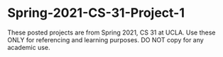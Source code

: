 # Spring-2021-CS-31-Project-1
These posted projects are from Spring 2021, CS 31 at UCLA. Use these ONLY for referencing and learning purposes. DO NOT copy for any academic use.
